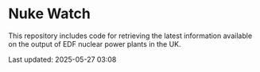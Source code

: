 # Nuke Watch

This repository includes code for retrieving the latest information available on the output of EDF nuclear power plants in the UK.

Last updated: 2025-05-27 03:08